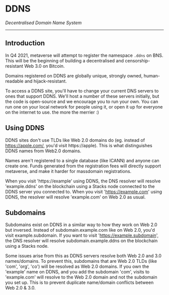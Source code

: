 # DDNS

*Decentralised Domain Name System*

---

## Introduction

In Q4 2021, metaverse will attempt to register the namespace `.ddns` on BNS. This will be the beginning of building a decentralised and censorship-resistant Web 3.0 on Bitcoin. 

Domains registered on DDNS are globally unique, strongly owned, human-readable and hijack-resistant.

To access a DDNS site, you'll have to change your current DNS servers to ones that support DDNS. We'll host a number of these servers initially, but the code is open-source and we encourage you to run your own. You can run one on your local network for people using it, or open it up for everyone on the internet to use. the more the merrier :)

## Using DDNS

DDNS sites don't use TLDs like Web 2.0 domains do (eg. instead of https://apple.com/, you'd visit https://apple). This is what distinguishes DDNS names from Web2.0 domains.

Names aren't registered to a single database (like ICANN) and anyone can create one. Funds generated from the registration fees will directly support metaverse, and make it harder for massdomain registrations.

When you visit 'https://example' using DDNS, the DNS resolver will resolve 'example.ddns' on the blockchain using a Stacks node connected to the DDNS server you connected to.
When you visit 'https://example.com' using DDNS, the resolver will resolve 'example.com' on Web 2.0 as usual.

## Subdomains

Subdomains exist on DDNS in a similar way to how they work on Web 2.0 but inversed. Instead of subdomain.example.com like on Web 2.0, you'd visit example.subdomain. If you want to visit 'https://example.subdomain', the DNS resolver will resolve subdomain.example.ddns on the blockchain using a Stacks node. 

Some issues arise from this as DDNS servers resolve both Web 2.0 and 3.0 names/domains. To prevent this, subdomains that are Web 2.0 TLDs (like 'com', 'org', 'co') will be resolved as Web 2.0 domains. If you own the 'example' name on DDNS, and you add the subdomain 'com', visits to 'example.com' will resolve to the Web 2.0 domain and not the subdomain you set up. This is to prevent duplicate name/domain conflicts between Web 2.0 & 3.0.
